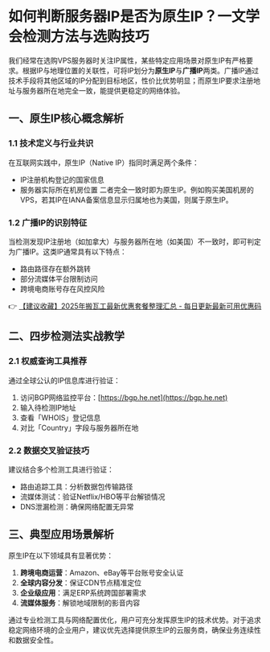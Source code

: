 # 如何判断服务器IP是否为原生IP？一文学会检测方法与选购技巧

我们经常在选购VPS服务器时关注IP属性，某些特定应用场景对原生IP有严格要求。根据IP与地理位置的关联性，可将IP划分为**原生IP**与**广播IP**两类。广播IP通过技术手段将其他区域的IP分配到目标地区，性价比优势明显；而原生IP要求注册地址与服务器所在地完全一致，能提供更稳定的网络体验。

## 一、原生IP核心概念解析
### 1.1 技术定义与行业共识
在互联网实践中，原生IP（Native IP）指同时满足两个条件：
- IP注册机构登记的国家信息
- 服务器实际所在机房位置
二者完全一致时即为原生IP。例如购买美国机房的VPS，若其IP在IANA备案信息显示归属地也为美国，则属于原生IP。

### 1.2 广播IP的识别特征
当检测发现IP注册地（如加拿大）与服务器所在地（如美国）不一致时，即可判定为广播IP。这类IP通常具有以下特点：
- 路由路径存在额外跳转
- 部分流媒体平台限制访问
- 跨境电商账号存在风控风险

👉 [【建议收藏】2025年搬瓦工最新优惠套餐整理汇总 - 每日更新最新可用优惠码](https://bit.ly/banwagon)

## 二、四步检测法实战教学
### 2.1 权威查询工具推荐
通过全球公认的IP信息库进行验证：
1. 访问BGP网络监控平台：[https://bgp.he.net](https://bgp.he.net)
2. 输入待检测IP地址
3. 查看「WHOIS」登记信息
4. 对比「Country」字段与服务器所在地

### 2.2 数据交叉验证技巧
建议结合多个检测工具进行验证：
- 路由追踪工具：分析数据包传输路径
- 流媒体测试：验证Netflix/HBO等平台解锁情况
- DNS泄漏检测：确保网络配置无异常

## 三、典型应用场景解析
原生IP在以下领域具有显著优势：
1. **跨境电商运营**：Amazon、eBay等平台账号安全认证
2. **全球内容分发**：保证CDN节点精准定位
3. **企业级应用**：满足ERP系统跨国部署需求
4. **流媒体服务**：解锁地域限制的影音内容

通过专业检测工具与网络配置优化，用户可充分发挥原生IP的技术优势。对于追求稳定网络环境的企业用户，建议优先选择提供原生IP的云服务商，确保业务连续性和数据安全性。